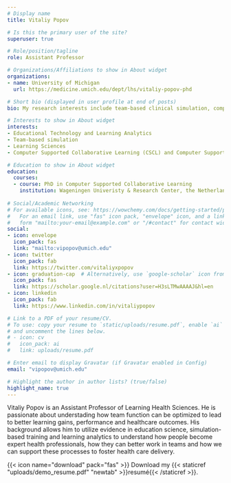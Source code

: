 ```yaml
---
# Display name
title: Vitaliy Popov

# Is this the primary user of the site?
superuser: true

# Role/position/tagline
role: Assistant Professor 

# Organizations/Affiliations to show in About widget
organizations:
- name: University of Michigan
  url: https://medicine.umich.edu/dept/lhs/vitaliy-popov-phd 

# Short bio (displayed in user profile at end of posts)
bio: My research interests include team-based clinical simulation, computer-supported collaborative learning, learning analytics and learning sciences.

# Interests to show in About widget
interests:
- Educational Technology and Learning Analytics
- Team-based simulation
- Learning Sciences
- Computer Supported Collaborative Learning (CSCL) and Computer Supported Cooperative Work (CSCW)

# Education to show in About widget
education:
  courses:
  - course: PhD in Computer Supported Collaborative Learning
    institution: Wageningen Univeristy & Research Center, the Netherlands
 
# Social/Academic Networking
# For available icons, see: https://wowchemy.com/docs/getting-started/page-builder/#icons
#   For an email link, use "fas" icon pack, "envelope" icon, and a link in the
#   form "mailto:your-email@example.com" or "/#contact" for contact widget.
social:
- icon: envelope
  icon_pack: fas
  link: "mailto:vipopov@umich.edu"
- icon: twitter
  icon_pack: fab
  link: https://twitter.com/vitaliyxpopov 
- icon: graduation-cap  # Alternatively, use `google-scholar` icon from `ai` icon pack
  icon_pack: fas
  link: https://scholar.google.nl/citations?user=H3sLTMwAAAAJ&hl=en
- icon: linkedin
  icon_pack: fab
  link: https://www.linkedin.com/in/vitaliypopov 

# Link to a PDF of your resume/CV.
# To use: copy your resume to `static/uploads/resume.pdf`, enable `ai` icons in `params.toml`, 
# and uncomment the lines below.
# - icon: cv
#   icon_pack: ai
#   link: uploads/resume.pdf

# Enter email to display Gravatar (if Gravatar enabled in Config)
email: "vipopov@umich.edu"

# Highlight the author in author lists? (true/false)
highlight_name: true
---
```


Vitaliy Popov is an Assistant Professor of Learning Health Sciences. He is passionate about understading how team function can be optimized to lead to better learning gains, performance and healthcare outcomes. His background allows him to utilize evidence in education science, simulation-based training and learning analytics to understand how people become expert health professionals, how they can better work in teams and how we can support these processes to foster health care delivery.

{{< icon name="download" pack="fas" >}} Download my {{< staticref "uploads/demo_resume.pdf" "newtab" >}}resumé{{< /staticref >}}.
